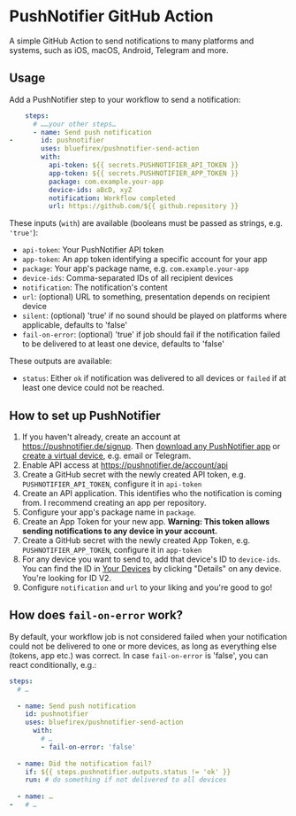 # PushNotifier GitHub Action

A simple GitHub Action to send notifications to many platforms and systems, such as iOS, macOS, Android, Telegram and more.

## Usage

Add a PushNotifier step to your workflow to send a notification:

```yaml
    steps:
      # ……your other steps…
      - name: Send push notification
-       id: pushnotifier
        uses: bluefirex/pushnotifier-send-action
        with:
          api-token: ${{ secrets.PUSHNOTIFIER_API_TOKEN }}
          app-token: ${{ secrets.PUSHNOTIFIER_APP_TOKEN }}
          package: com.example.your-app
          device-ids: aBcD, xyZ
          notification: Workflow completed
          url: https://github.com/${{ github.repository }}
```

These inputs (`with`) are available (booleans must be passed as strings, e.g. `'true'`):

- `api-token`: Your PushNotifier API token
- `app-token`: An app token identifying a specific account for your app
- `package`: Your app's package name, e.g. `com.example.your-app`
- `device-ids`: Comma-separated IDs of all recipient devices
- `notification`: The notification's content
- `url`: (optional) URL to something, presentation depends on recipient device
- `silent`: (optional) 'true' if no sound should be played on platforms where applicable, defaults to 'false'
- `fail-on-error`: (optional) 'true' if job should fail if the notification failed to be delivered to at least one device, defaults to 'false'

These outputs are available:

- `status`: Either `ok` if notification was delivered to all devices or `failed` if at least one device could not be reached.

## How to set up PushNotifier

1. If you haven't already, create an account at https://pushnotifier.de/signup. Then [download any PushNotifier app](https://pushnotifier.de/apps) or [create a virtual device](https://pushnotifier.de/devices/add), e.g. email or Telegram.
2. Enable API access at https://pushnotifier.de/account/api
3. Create a GitHub secret with the newly created API token, e.g. `PUSHNOTIFIER_API_TOKEN`, configure it in `api-token`
4. Create an API application. This identifies who the notification is coming from. I recommend creating an app per repository.
5. Configure your app's package name in `package`.
6. Create an App Token for your new app. **Warning: This token allows sending notifications to any device in your account.**
7. Create a GitHub secret with the newly created App Token, e.g. `PUSHNOTIFIER_APP_TOKEN`, configure it in `app-token`
8. For any device you want to send to, add that device's ID to `device-ids`. You can find the ID in [Your Devices](https://pushnotifier.de/devices) by clicking "Details" on any device. You're looking for ID V2.
9. Configure `notification` and `url` to your liking and you're good to go!

## How does `fail-on-error` work?

By default, your workflow job is not considered failed when your notification could not be delivered to one or more devices, as long
as everything else (tokens, app etc.) was correct. In case `fail-on-error` is 'false', you can react conditionally, e.g.:

```yaml
steps:
  # …
  
  - name: Send push notification
    id: pushnotifier
    uses: bluefirex/pushnotifier-send-action
      with:
        # …
        - fail-on-error: 'false'
        
  - name: Did the notification fail?
    if: ${{ steps.pushnotifier.outputs.status != 'ok' }}
    run: # do something if not delivered to all devices
    
  - name: …
-   # …
```
